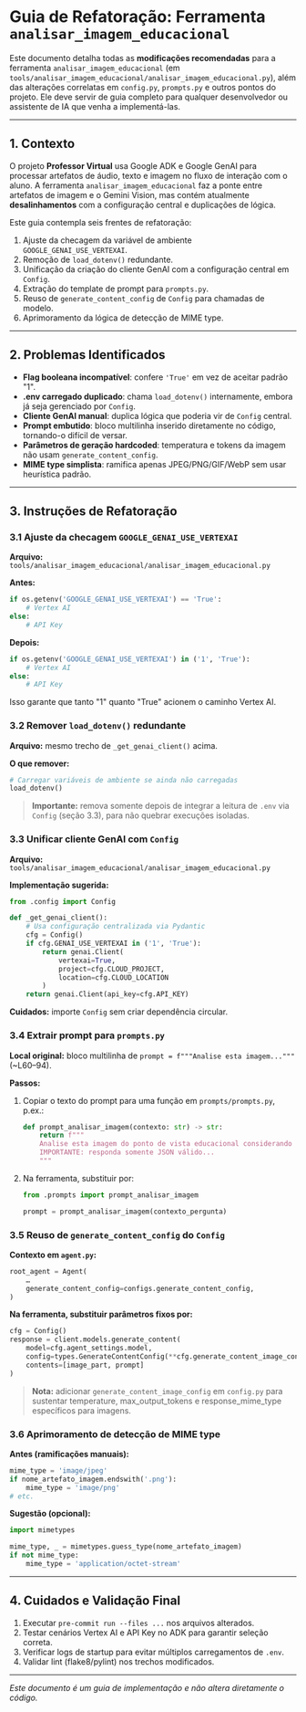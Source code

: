 # Guia de Refatoração: Ferramenta `analisar_imagem_educacional`

Este documento detalha todas as **modificações recomendadas** para a ferramenta
`analisar_imagem_educacional` (em `tools/analisar_imagem_educacional/analisar_imagem_educacional.py`),
além das alterações correlatas em `config.py`, `prompts.py` e outros pontos do projeto.
Ele deve servir de guia completo para qualquer desenvolvedor ou assistente de IA que venha a implementá-las.

---

## 1. Contexto

O projeto **Professor Virtual** usa Google ADK e Google GenAI para processar artefatos
de áudio, texto e imagem no fluxo de interação com o aluno. A ferramenta
`analisar_imagem_educacional` faz a ponte entre artefatos de imagem e o Gemini Vision,
mas contém atualmente **desalinhamentos** com a configuração central e duplicações de lógica.

Este guia contempla seis frentes de refatoração:

1. Ajuste da checagem da variável de ambiente `GOOGLE_GENAI_USE_VERTEXAI`.
2. Remoção de `load_dotenv()` redundante.
3. Unificação da criação do cliente GenAI com a configuração central em `Config`.
4. Extração do template de prompt para `prompts.py`.
5. Reuso de `generate_content_config` de `Config` para chamadas de modelo.
6. Aprimoramento da lógica de detecção de MIME type.

---

## 2. Problemas Identificados

- **Flag booleana incompatível**: confere `'True'` em vez de aceitar padrão "1".
- **.env carregado duplicado**: chama `load_dotenv()` internamente, embora já seja gerenciado por `Config`.
- **Cliente GenAI manual**: duplica lógica que poderia vir de `Config` central.
- **Prompt embutido**: bloco multilinha inserido diretamente no código, tornando-o difícil de versar.
- **Parâmetros de geração hardcoded**: temperatura e tokens da imagem não usam `generate_content_config`.
- **MIME type simplista**: ramifica apenas JPEG/PNG/GIF/WebP sem usar heurística padrão.

---

## 3. Instruções de Refatoração

### 3.1 Ajuste da checagem `GOOGLE_GENAI_USE_VERTEXAI`

**Arquivo:**
`tools/analisar_imagem_educacional/analisar_imagem_educacional.py`

**Antes:**
```python
if os.getenv('GOOGLE_GENAI_USE_VERTEXAI') == 'True':
    # Vertex AI
else:
    # API Key
```

**Depois:**
```python
if os.getenv('GOOGLE_GENAI_USE_VERTEXAI') in ('1', 'True'):
    # Vertex AI
else:
    # API Key
```

Isso garante que tanto "1" quanto "True" acionem o caminho Vertex AI.

### 3.2 Remover `load_dotenv()` redundante

**Arquivo:** mesmo trecho de `_get_genai_client()` acima.

**O que remover:**
```python
# Carregar variáveis de ambiente se ainda não carregadas
load_dotenv()
```

> **Importante:** remova somente depois de integrar a leitura de `.env` via `Config`
> (seção 3.3), para não quebrar execuções isoladas.

### 3.3 Unificar cliente GenAI com `Config`

**Arquivo:**
`tools/analisar_imagem_educacional/analisar_imagem_educacional.py`

**Implementação sugerida:**
```python
from .config import Config

def _get_genai_client():
    # Usa configuração centralizada via Pydantic
    cfg = Config()
    if cfg.GENAI_USE_VERTEXAI in ('1', 'True'):
        return genai.Client(
            vertexai=True,
            project=cfg.CLOUD_PROJECT,
            location=cfg.CLOUD_LOCATION
        )
    return genai.Client(api_key=cfg.API_KEY)
```

**Cuidados:** importe `Config` sem criar dependência circular.

### 3.4 Extrair prompt para `prompts.py`

**Local original:** bloco multilinha de `prompt = f"""Analise esta imagem..."""` (~L60–94).

**Passos:**
1. Copiar o texto do prompt para uma função em `prompts/prompts.py`, p.ex.:
   ```python
   def prompt_analisar_imagem(contexto: str) -> str:
       return f"""
       Analise esta imagem do ponto de vista educacional considerando o contexto: {contexto}
       IMPORTANTE: responda somente JSON válido...
       """
   ```
2. Na ferramenta, substituir por:
   ```python
   from .prompts import prompt_analisar_imagem

   prompt = prompt_analisar_imagem(contexto_pergunta)
   ```

### 3.5 Reuso de `generate_content_config` do `Config`

**Contexto em `agent.py`:**
```python
root_agent = Agent(
    …
    generate_content_config=configs.generate_content_config,
)
```

**Na ferramenta, substituir parâmetros fixos por:**
```python
cfg = Config()
response = client.models.generate_content(
    model=cfg.agent_settings.model,
    config=types.GenerateContentConfig(**cfg.generate_content_image_config),
    contents=[image_part, prompt]
)
```

> **Nota:** adicionar `generate_content_image_config` em `config.py` para sustentar
> temperature, max_output_tokens e response_mime_type específicos para imagens.

### 3.6 Aprimoramento de detecção de MIME type

**Antes (ramificações manuais):**
```python
mime_type = 'image/jpeg'
if nome_artefato_imagem.endswith('.png'):
    mime_type = 'image/png'
# etc.
```

**Sugestão (opcional):**
```python
import mimetypes

mime_type, _ = mimetypes.guess_type(nome_artefato_imagem)
if not mime_type:
    mime_type = 'application/octet-stream'
```

---

## 4. Cuidados e Validação Final

1. Executar `pre-commit run --files ...` nos arquivos alterados.
2. Testar cenários Vertex AI e API Key no ADK para garantir seleção correta.
3. Verificar logs de startup para evitar múltiplos carregamentos de `.env`.
4. Validar lint (flake8/pylint) nos trechos modificados.

---

*Este documento é um guia de implementação e não altera diretamente o código.*
